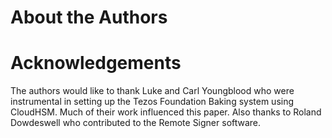 # About the Authors



# Acknowledgements

The authors would like to thank Luke and Carl Youngblood who were instrumental in setting up the Tezos Foundation Baking system using CloudHSM. Much of their work influenced this paper. Also thanks to Roland Dowdeswell who contributed to the Remote Signer software.
